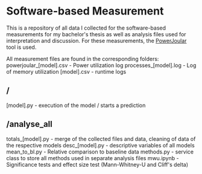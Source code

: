 # Software-based Measurement
This is a repository of all data I collected for the software-based measurements for my bachelor's thesis as well as analysis files used for interpretation and discussion. 
For these measurements, the [PowerJoular](https://joular.github.io/powerjoular/) tool is used.

All measurement files are found in the corresponding folders:
powerjoular_[model].csv - Power utilization log 
processes_[model].log - Log of memory utilization 
[model].csv - runtime logs 

## /
[model].py - execution of the model / starts a prediction

## /analyse_all
totals_[model].py - merge of the collected files and data, cleaning of data of the respective models 
desc_[model].py - descriptive variables of all models
mean_to_bl.py - Relative comparison to baseline data
methods.py - service class to store all methods used in separate analysis files
mwu.ipynb - Significance tests and effect size test (Mann-Whitney-U and Cliff's delta)